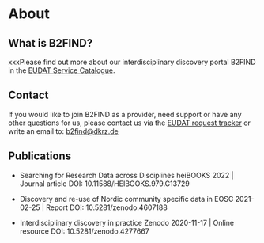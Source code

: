 # About

## What is B2FIND?
xxxPlease find out more about our interdisciplinary discovery portal B2FIND in the [EUDAT Service Catalogue](https://sp.eudat.eu/catalog/resources/33bc21d5-f53d-4eed-9a15-56f98f5c7f69).

## Contact
If you would like to join B2FIND as a provider, need support or have any other questions for us, please contact us via the [EUDAT request tracker](https://www.eudat.eu/support-request) or write an email to: b2find@dkrz.de

## Publications
* Searching for Research Data across Disciplines
  heiBOOKS
  2022 | Journal article
  DOI: 10.11588/HEIBOOKS.979.C13729

* Discovery and re-use of Nordic community specific data in EOSC
  2021-02-25 | Report
  DOI: 10.5281/zenodo.4607188

* Interdisciplinary discovery in practice
  Zenodo
  2020-11-17 | Online resource
  DOI: 10.5281/zenodo.4277667


